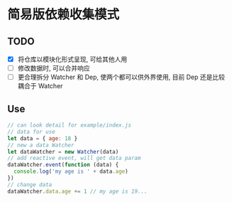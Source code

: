 # 简易版依赖收集模式

## TODO

- [x] 将仓库以模块化形式呈现, 可给其他人用
- [ ] 修改数据时, 可以合并响应
- [ ] 更合理拆分 Watcher 和 Dep, 使两个都可以供外界使用, 目前 Dep 还是比较耦合于 Watcher

## Use

```js
// can look detail for example/index.js
// data for use
let data = { age: 18 }
// new a data Watcher
let dataWatcher = new Watcher(data)
// add reactive event, will get data param
dataWatcher.event(function (data) {
  console.log('my age is ' + data.age)
})
// change data
dataWatcher.data.age += 1 // my age is 19...
```